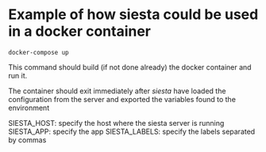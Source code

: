 Example of how siesta could be used in a docker container
===

```
docker-compose up
```

This command should build (if not done already) the docker container and run it.

The container should exit immediately after *siesta* have loaded the configuration from the server and exported the variables found to the environment

SIESTA_HOST: specify the host where the siesta server is running
SIESTA_APP: specify the app
SIESTA_LABELS: specify the labels separated by commas